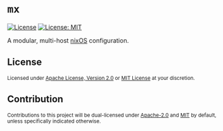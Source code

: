 <div align="left">
  <h1><code>mx</code></h1>
</div>

[![License](https://img.shields.io/badge/License-Apache%202.0-blue.svg)][License-Apache]
[![License: MIT](https://img.shields.io/badge/License-MIT-yellow.svg)][License-MIT]

A modular, multi-host <a href="https://nixos.org/">nixOS</a> configuration.

## License

<sup>
Licensed under <a href="LICENSE-APACHE">Apache License, Version 2.0</a> or <a href="LICENSE-MIT">MIT License</a> at your discretion.
</sup>

## Contribution

<sup>
Contributions to this project will be dual-licensed under <a href="LICENSE-APACHE">Apache-2.0</a> and <a href="LICENSE-MIT">MIT</a> by default, unless specifically indicated otherwise.
</sup>

[License-Apache]: https://opensource.org/licenses/Apache-2.0
[License-MIT]: https://opensource.org/licenses/MIT
